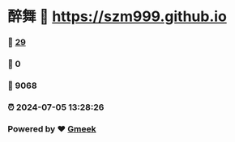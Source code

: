 # 醉舞 :link: https://szm999.github.io 
### :page_facing_up: [29](https://szm999.github.io/tag.html) 
### :speech_balloon: 0 
### :hibiscus: 9068 
### :alarm_clock: 2024-07-05 13:28:26 
### Powered by :heart: [Gmeek](https://github.com/Meekdai/Gmeek)
